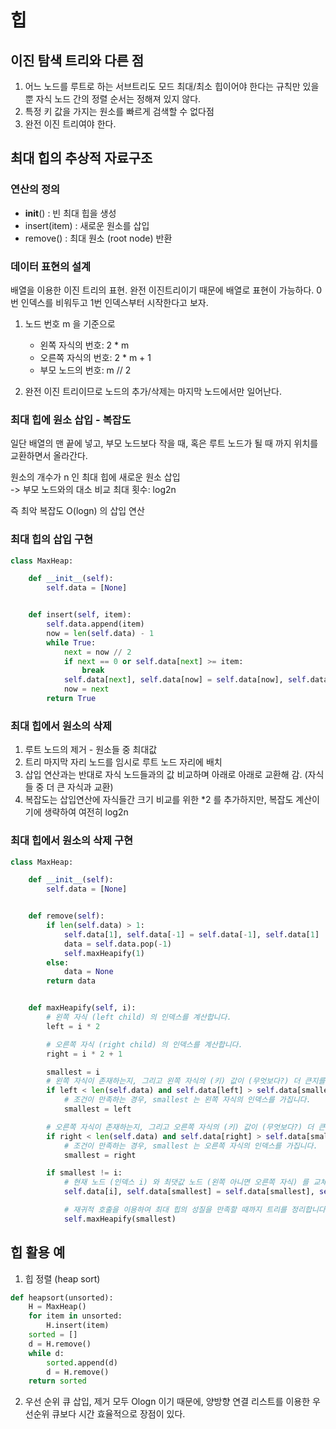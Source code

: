 # 힙

## 이진 탐색 트리와 다른 점
1. 어느 노드를 루트로 하는 서브트리도 모드 최대/최소 힙이어야 한다는 규칙만 있을 뿐 자식 노드 간의 정렬 순서는 정해져 있지 않다.
2. 특정 키 값을 가지는 원소를 빠르게 검색할 수 없다점
3. 완전 이진 트리여야 한다.

## 최대 힙의 추상적 자료구조

### 연산의 정의
- __init__() : 빈 최대 힙을 생성
- insert(item) : 새로운 원소를 삽입
- remove() : 최대 원소 (root node) 반환

### 데이터 표현의 설계

배열을 이용한 이진 트리의 표현. 완전 이진트리이기 때문에 배열로 표현이 가능하다. 0 번 인덱스를 비워두고 1번 인덱스부터 시작한다고 보자.

1. 노드 번호 m 을 기준으로 
    - 왼쪽 자식의 번호: 2 * m
    - 오른쪽 자식의 번호: 2 * m + 1
    - 부모 노드의 번호: m // 2

2. 완전 이진 트리이므로 노드의 추가/삭제는 마지막 노드에서만 일어난다.

### 최대 힙에 원소 삽입 - 복잡도

일단 배열의 맨 끝에 넣고, 부모 노드보다 작을 때, 혹은 루트 노드가 될 때 까지 위치를 교환하면서 올라간다.

원소의 개수가 n 인 최대 힙에 새로운 원소 삽입  
-> 부모 노드와의 대소 비교 최대 횟수: log2n

즉 최악 복잡도 O(logn) 의 삽입 연산


### 최대 힙의 삽입 구현
```python
class MaxHeap:

    def __init__(self):
        self.data = [None]


    def insert(self, item):
        self.data.append(item)
        now = len(self.data) - 1
        while True:
            next = now // 2
            if next == 0 or self.data[next] >= item:
                break
            self.data[next], self.data[now] = self.data[now], self.data[next]
            now = next
        return True
```

### 최대 힙에서 원소의 삭제

1. 루트 노드의 제거 - 원소들 중 최대값
2. 트리 마지막 자리 노드를 임시로 루트 노드 자리에 배치
3. 삽입 연산과는 반대로 자식 노드들과의 값 비교하며 아래로 아래로 교환해 감. (자식들 중 더 큰 자식과 교환)
4. 복잡도는 삽입연산에 자식들간 크기 비교를 위한 *2 를 추가하지만, 복잡도 계산이기에 생략하여 여전히 log2n

### 최대 힙에서 원소의 삭제 구현

```python
class MaxHeap:

    def __init__(self):
        self.data = [None]


    def remove(self):
        if len(self.data) > 1:
            self.data[1], self.data[-1] = self.data[-1], self.data[1]
            data = self.data.pop(-1)
            self.maxHeapify(1)
        else:
            data = None
        return data


    def maxHeapify(self, i):
        # 왼쪽 자식 (left child) 의 인덱스를 계산합니다.
        left = i * 2

        # 오른쪽 자식 (right child) 의 인덱스를 계산합니다.
        right = i * 2 + 1

        smallest = i
        # 왼쪽 자식이 존재하는지, 그리고 왼쪽 자식의 (키) 값이 (무엇보다?) 더 큰지를 판단합니다.
        if left < len(self.data) and self.data[left] > self.data[smallest]:
            # 조건이 만족하는 경우, smallest 는 왼쪽 자식의 인덱스를 가집니다.      
            smallest = left

        # 오른쪽 자식이 존재하는지, 그리고 오른쪽 자식의 (키) 값이 (무엇보다?) 더 큰지를 판단합니다.
        if right < len(self.data) and self.data[right] > self.data[smallest]:
            # 조건이 만족하는 경우, smallest 는 오른쪽 자식의 인덱스를 가집니다.
            smallest = right

        if smallest != i:
            # 현재 노드 (인덱스 i) 와 최댓값 노드 (왼쪽 아니면 오른쪽 자식) 를 교체합니다.
            self.data[i], self.data[smallest] = self.data[smallest], self.data[i]

            # 재귀적 호출을 이용하여 최대 힙의 성질을 만족할 때까지 트리를 정리합니다.
            self.maxHeapify(smallest)
```

## 힙 활용 예

1. 힙 정렬 (heap sort)

```python
def heapsort(unsorted):
    H = MaxHeap()
    for item in unsorted:
        H.insert(item)
    sorted = []
    d = H.remove()
    while d:
        sorted.append(d)
        d = H.remove()
    return sorted
```

2. 우선 순위 큐
삽입, 제거 모두 Ologn 이기 때문에, 양방향 연결 리스트를 이용한 우선순위 큐보다 시간 효율적으로 장점이 있다.
